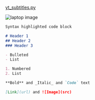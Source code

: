 
[yt_subtitles.py](yt_subtitles)

![laptop image](mthood_orig_clipped.jpeg)


```markdown
Syntax highlighted code block

# Header 1
## Header 2
### Header 3

- Bulleted
- List

1. Numbered
2. List

**Bold** and _Italic_ and `Code` text

[Link](url) and ![Image](src)


```

